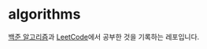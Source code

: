 # algorithms

[백준 알고리즘]과 [LeetCode]에서 공부한 것을 기록하는 레포입니다.

[백준 알고리즘]: https://www.acmicpc.net/
[leetcode]: https://leetcode.com/
